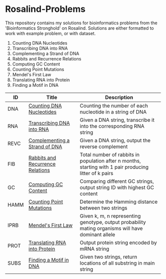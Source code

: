 # Rosalind-Problems
This repository contains my solutions for bioinformatics problems from the 'Bioinformatics Stronghold' on Rosalind. 
Solutions are either formatted to work with example problem, or with dataset.

1. Counting DNA Nucleotides
2. Transcribing DNA into RNA
3. Complementing a Strand of DNA
4. Rabbits and Recurrence Relations
5. Computing GC Content
6. Counting Point Mutations
7. Mendel's First Law
8. Translating RNA into Protein
9. Finding a Motif in DNA


| ID   | Title   | Description   |
| ---- | ------- | ------------- |
| DNA  | [Counting DNA Nucleotides](https://github.com/thejesnair/Rosalind-Problems/blob/main/Counting%20DNA%20Nucleotides) | Counting the number of each nucleotide in a string of DNA
| RNA | [Transcribing DNA into RNA](https://github.com/thejesnair/Rosalind-Problems/blob/main/Transcribing%20DNA%20into%20RNA) | Given a DNA string, transcribe it into the corresponding RNA string
| REVC | [Complementing a Strand of DNA](https://github.com/thejesnair/Rosalind-Problems/blob/main/Complementing%20Strand%20of%20DNA) | Given a DNA string, output the reverse complement
| FIB | [Rabbits and Recurrence Relations](https://github.com/thejesnair/Rosalind-Problems/blob/main/Rabbits%20and%20Recurrence%20Relations) | Total number of rabbits in population after n months, starting with 1 pair producing litter of k pairs
| GC | [Computing GC Content](https://github.com/thejesnair/Rosalind-Problems/blob/main/Computing%20GC%20Content) | Comparing different GC strings, output string ID with highest GC content
| HAMM | [Counting Point Mutations](https://github.com/thejesnair/Rosalind-Problems/blob/main/Counting%20Point%20Mutations) | Determine the Hamming distance between two strings
| IPRB | [Mendel's First Law](https://github.com/thejesnair/Rosalind-Problems/blob/main/Mendel's%20First%20Law) | Given k, m, n representing genotype, output probability mating organisms will have dominant allele
| PROT | [Translating RNA into Protein](https://github.com/thejesnair/Rosalind-Problems/blob/main/Translating%20RNA%20into%20Protein) | Output protein string encoded by mRNA string
| SUBS | [Finding a Motif in DNA](https://github.com/thejesnair/Rosalind-Problems/blob/main/Finding%20a%20Motif%20in%20DNA) | Given two strings, return locations of all substring in main string
